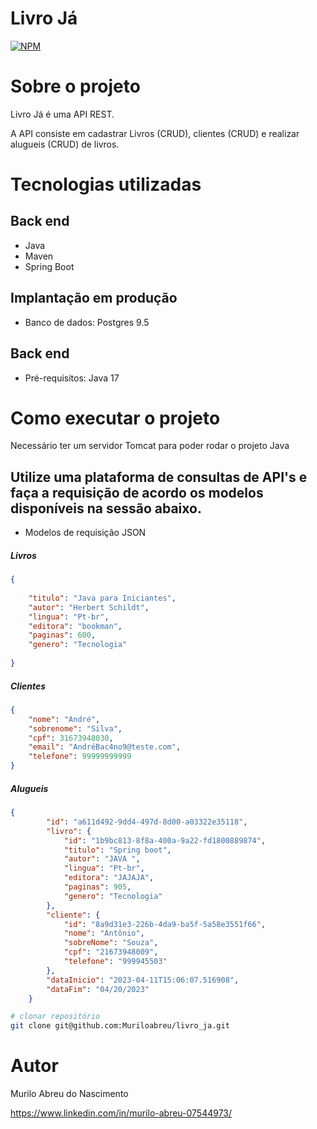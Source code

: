 # Livro Já
[![NPM](https://img.shields.io/npm/l/react)](https://github.com/Muriloabreu/livro_ja/blob/main/LICENCE) 

# Sobre o projeto


Livro Já é uma API REST.

A API consiste em cadastrar Livros (CRUD), clientes (CRUD) e realizar alugueis (CRUD) de livros.



# Tecnologias utilizadas
## Back end
- Java
- Maven
- Spring Boot



## Implantação em produção

- Banco de dados: Postgres 9.5

## Back end
- Pré-requisitos: Java 17

# Como executar o projeto

Necessário ter um servidor Tomcat para poder rodar o projeto Java

##  Utilize uma plataforma de consultas de API's e faça a requisição de acordo os modelos disponíveis na sessão abaixo.
</code></pre>
 - Modelos de requisição JSON
</p>

</P>
<h5>Livros</h5>

```json
{
    
    "titulo": "Java para Iniciantes",
    "autor": "Herbert Schildt",
    "lingua": "Pt-br",
    "editora": "bookman",
    "paginas": 600,
    "genero": "Tecnologia"
    
}
```
</p>
<h5>Clientes</h5>

```json
{
    "nome": "André",
    "sobrenome": "Silva",
    "cpf": 31673948030,
    "email": "AndréBac4no9@teste.com",
    "telefone": 99999999999
}
```
</p>
<h5>Alugueis</h5>

```json
{
        "id": "a611d492-9dd4-497d-8d00-a03322e35118",
        "livro": {
            "id": "1b9bc813-8f8a-400a-9a22-fd1800889874",
            "titulo": "Spring boot",
            "autor": "JAVA ",
            "lingua": "Pt-br",
            "editora": "JAJAJA",
            "paginas": 905,
            "genero": "Tecnologia"
        },
        "cliente": {
            "id": "8a9d31e3-226b-4da9-ba5f-5a58e3551f66",
            "nome": "Antônio",
            "sobreNome": "Souza",
            "cpf": "21673948009",
            "telefone": "999945503"
        },
        "dataInicio": "2023-04-11T15:06:07.516908",
        "dataFim": "04/20/2023"
    }
```
</p>
</p>

```bash
# clonar repositório
git clone git@github.com:Muriloabreu/livro_ja.git

```

# Autor

Murilo Abreu do Nascimento

https://www.linkedin.com/in/murilo-abreu-07544973/
